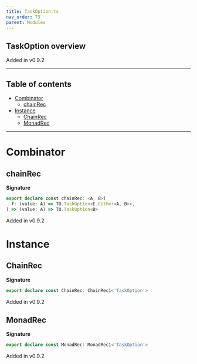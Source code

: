 ```yaml
---
title: TaskOption.ts
nav_order: 73
parent: Modules
---
```


## TaskOption overview

Added in v0.9.2

---

<h2 class="text-delta">Table of contents</h2>

- [Combinator](#combinator)
  - [chainRec](#chainrec)
- [Instance](#instance)
  - [ChainRec](#chainrec)
  - [MonadRec](#monadrec)

---

# Combinator

## chainRec

**Signature**

```ts
export declare const chainRec: <A, B>(
  f: (value: A) => TO.TaskOption<E.Either<A, B>>,
) => (value: A) => TO.TaskOption<B>
```

Added in v0.9.2

# Instance

## ChainRec

**Signature**

```ts
export declare const ChainRec: ChainRec1<'TaskOption'>
```

Added in v0.9.2

## MonadRec

**Signature**

```ts
export declare const MonadRec: MonadRec1<'TaskOption'>
```

Added in v0.9.2
